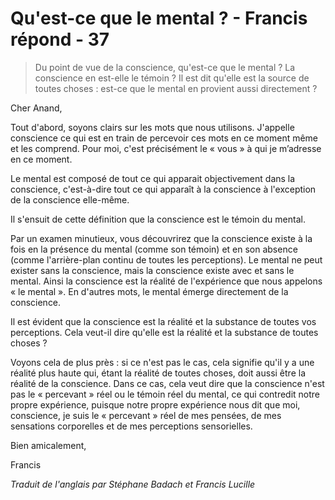# Qu'est-ce que le mental ? - Francis répond - 37

>Du point de vue de la conscience, qu'est-ce que le mental ? La conscience en est-elle le témoin ? Il est dit qu'elle est la source de toutes choses : est-ce que le mental en provient aussi directement ?

Cher Anand,

Tout d'abord, soyons clairs sur les mots que nous utilisons. J'appelle conscience ce qui est en train de percevoir ces mots en ce moment même et les comprend. Pour moi, c'est précisément le « vous » à qui je m’adresse en ce moment.

Le mental est composé de tout ce qui apparait objectivement dans la conscience, c'est-à-dire tout ce qui apparaît à la conscience à l'exception de la conscience elle-même.

Il s'ensuit de cette définition que la conscience est le témoin du mental.

Par un examen minutieux, vous découvrirez que la conscience existe à la fois en la présence du mental (comme son témoin) et en son absence (comme l'arrière-plan continu de toutes les perceptions). Le mental ne peut exister sans la conscience, mais la conscience existe avec et sans le mental. Ainsi la conscience est la réalité de l'expérience que nous appelons « le mental ». En d'autres mots, le mental émerge directement de la conscience.

Il est évident que la conscience est la réalité et la substance de toutes vos perceptions. Cela veut-il dire qu'elle est la réalité et la substance de toutes choses ?

Voyons cela de plus près : si ce n'est pas le cas, cela signifie qu'il y a une réalité plus haute qui, étant la réalité de toutes choses, doit aussi être la réalité de la conscience. Dans ce cas, cela veut dire que la conscience n'est pas le « percevant » réel ou le témoin réel du mental, ce qui contredit notre propre expérience, puisque notre propre expérience nous dit que moi, conscience, je suis le « percevant » réel de mes pensées, de mes sensations corporelles et de mes perceptions sensorielles.

Bien amicalement,

Francis

_Traduit de l'anglais par Stéphane Badach et Francis Lucille_

